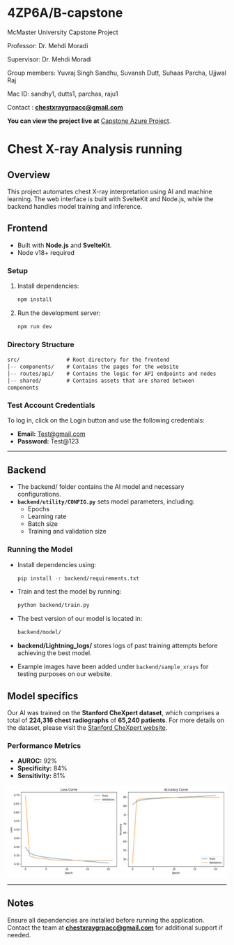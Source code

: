 # 4ZP6A/B-capstone
McMaster University Capstone Project

Professor: Dr. Mehdi Moradi

Supervisor: Dr. Mehdi Moradi

Group members: Yuvraj Singh Sandhu, Suvansh Dutt, Suhaas Parcha, Ujjwal Raj

Mac ID: sandhy1, dutts1, parchas, raju1

Contact : **chestxraygrpacc@gmail.com** 

**You can view the project live at** [Capstone Azure Project](https://capstone-azure-two.vercel.app/).

# Chest X-ray Analysis running 

## Overview
This project automates chest X-ray interpretation using AI and machine learning. The web interface is built with SvelteKit and Node.js, while the backend handles model training and inference.

## Frontend
- Built with **Node.js** and **SvelteKit**.
- Node v18+ required

### Setup  
1. Install dependencies:  
   ```sh
   npm install
   ```
2. Run the development server:
   ```sh
   npm run dev
   ```

### Directory Structure
```
src/               # Root directory for the frontend
│-- components/    # Contains the pages for the website
│-- routes/api/    # Contains the logic for API endpoints and nodes
│-- shared/        # Contains assets that are shared between components
```

### Test Account Credentials
To log in, click on the Login button and use the following credentials:

- **Email:** Test@gmail.com  
- **Password:** Test@123  

---

## Backend
- The backend/ folder contains the AI model and necessary configurations.
- **`backend/utility/CONFIG.py`** sets model parameters, including:
  - Epochs
  - Learning rate
  - Batch size
  - Training and validation size

### Running the Model
- Install dependencies using:
  ```sh
  pip install -r backend/requirements.txt
  ```
- Train and test the model by running:
  ```sh
  python backend/train.py
  ```
- The best version of our model is located in:
  ```sh
  backend/model/
  ```
- **backend/Lightning_logs/** stores logs of past training attempts before achieving the best model.

- Example images have been added under `backend/sample_xrays` for testing purposes on our website.
## Model specifics  

Our AI was trained on the **Stanford CheXpert dataset**, which comprises a total of **224,316 chest radiographs** of **65,240 patients**. For more details on the dataset, please visit the [Stanford CheXpert website](https://stanfordmlgroup.github.io/competitions/chexpert/).



### Performance Metrics
- **AUROC:** 92%
- **Specificity:** 84%
- **Sensitivity:** 81%


![Chest X-ray Sample](backend/training_metrics.png)



---

## Notes
Ensure all dependencies are installed before running the application. Contact the team at **chestxraygrpacc@gmail.com** for additional support if needed.




